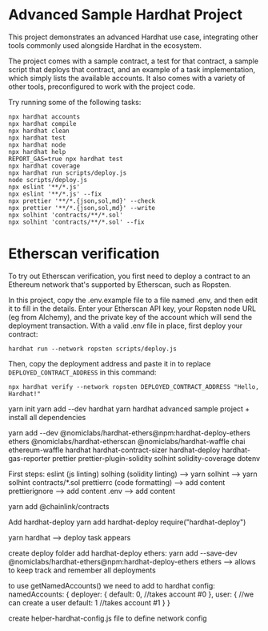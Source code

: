 # Advanced Sample Hardhat Project

This project demonstrates an advanced Hardhat use case, integrating other tools commonly used alongside Hardhat in the ecosystem.

The project comes with a sample contract, a test for that contract, a sample script that deploys that contract, and an example of a task implementation, which simply lists the available accounts. It also comes with a variety of other tools, preconfigured to work with the project code.

Try running some of the following tasks:

```shell
npx hardhat accounts
npx hardhat compile
npx hardhat clean
npx hardhat test
npx hardhat node
npx hardhat help
REPORT_GAS=true npx hardhat test
npx hardhat coverage
npx hardhat run scripts/deploy.js
node scripts/deploy.js
npx eslint '**/*.js'
npx eslint '**/*.js' --fix
npx prettier '**/*.{json,sol,md}' --check
npx prettier '**/*.{json,sol,md}' --write
npx solhint 'contracts/**/*.sol'
npx solhint 'contracts/**/*.sol' --fix
```

# Etherscan verification

To try out Etherscan verification, you first need to deploy a contract to an Ethereum network that's supported by Etherscan, such as Ropsten.

In this project, copy the .env.example file to a file named .env, and then edit it to fill in the details. Enter your Etherscan API key, your Ropsten node URL (eg from Alchemy), and the private key of the account which will send the deployment transaction. With a valid .env file in place, first deploy your contract:

```shell
hardhat run --network ropsten scripts/deploy.js
```

Then, copy the deployment address and paste it in to replace `DEPLOYED_CONTRACT_ADDRESS` in this command:

```shell
npx hardhat verify --network ropsten DEPLOYED_CONTRACT_ADDRESS "Hello, Hardhat!"
```

yarn init
yarn add --dev hardhat
yarn hardhat
advanced sample project + install all dependencies

yarn add --dev @nomiclabs/hardhat-ethers@npm:hardhat-deploy-ethers ethers @nomiclabs/hardhat-etherscan @nomiclabs/hardhat-waffle chai ethereum-waffle hardhat hardhat-contract-sizer hardhat-deploy hardhat-gas-reporter prettier prettier-plugin-solidity solhint solidity-coverage dotenv


First steps:
eslint (js linting)
solhing (solidity linting) --> yarn solhint <files> --> yarn solhint contracts/*.sol
prettierrc (code formatting) --> add content
prettierignore --> add content
.env --> add content


yarn add @chainlink/contracts


Add hardhat-deploy
yarn add hardhat-deploy
require("hardhat-deploy")

yarn hardhat --> deploy task appears

create deploy folder
add hardhat-deploy ethers: yarn add --save-dev @nomiclabs/hardhat-ethers@npm:hardhat-deploy-ethers ethers --> 
allows to keep track and remember all deployments


to use getNamedAccounts() we need to add to hardhat config:
namedAccounts: {
      deployer: {
        default: 0, //takes account #0
      },
      user: { //we can create a user
        default: 1 //takes account #1
      }
    }


create helper-hardhat-config.js file to define network config